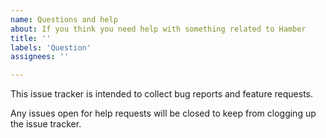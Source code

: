 ```yaml
---
name: Questions and help
about: If you think you need help with something related to Hamber
title: ''
labels: 'Question'
assignees: ''

---
```


This issue tracker is intended to collect bug reports and feature requests.

Any issues open for help requests will be closed to keep from clogging up the issue tracker.
